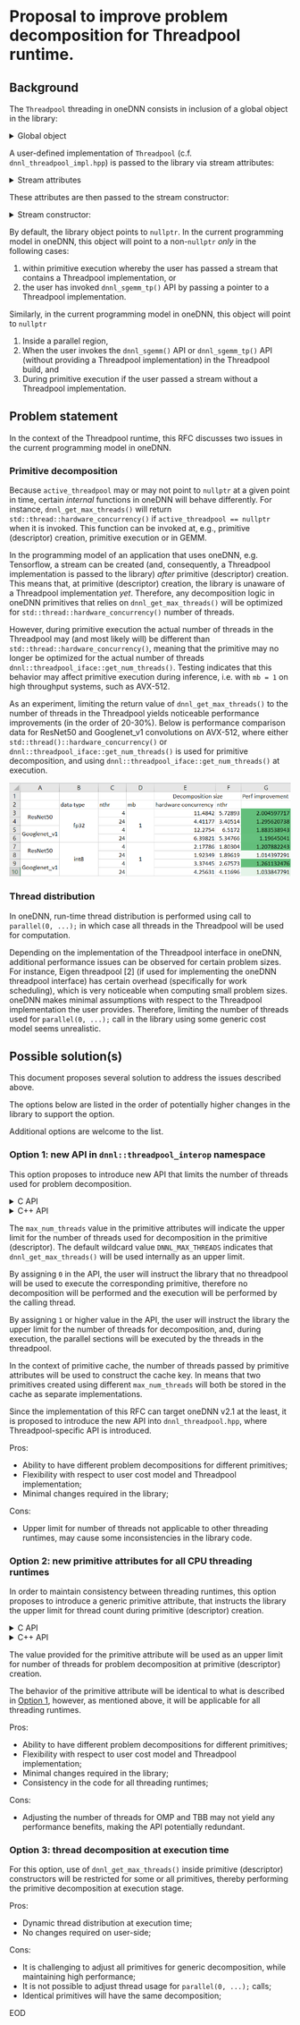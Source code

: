 # Proposal to improve problem decomposition for Threadpool runtime.

## Background

The `Threadpool` threading in oneDNN consists in inclusion of a global object in
the library:

<details>
<summary>Global object</summary>

~~~cpp
namespace dnnl {
namespace {
    static thread_local threadpool_iface *active_threadpool = nullptr;
} // namespace 
} // namespace dnnl
~~~

</details>


A user-defined implementation of `Threadpool` (c.f. `dnnl_threadpool_impl.hpp`)
is passed to the library via stream attributes:

<details>
<summary>Stream attributes</summary>

~~~cpp
namespace dnnl {
struct stream_attr {
    void set_threadpool(threadpool_iface *threadpool);
};
} // namespace dnnl
~~~

</details>

These attributes are then passed to the stream constructor:

<details>
<summary>Stream constructor:</summary>

~~~cpp
namespace dnnl {
struct stream {
    ...

    stream(const engine &aengine, flags aflags, const stream_attr &attr);

    ...
};
} // namespace dnnl
~~~

</details>

By default, the library object points to `nullptr`. In the current programming
model in oneDNN, this object will point to a non-`nullptr` *only* in the
following cases:
1. within primitive execution whereby the user has passed a stream that contains
   a Threadpool implementation, or
2. the user has invoked `dnnl_sgemm_tp()` API by passing a pointer to a
   Threadpool implementation.


Similarly, in the current programming model in oneDNN, this object will point to
`nullptr`
1. Inside a parallel region,
2. When the user invokes the `dnnl_sgemm()` API or `dnnl_sgemm_tp()` API
   (without providing a Threadpool implementation) in the Threadpool build, and
3. During primitive execution if the user passed a stream without a Threadpool
   implementation.


## Problem statement

In the context of the Threadpool runtime, this RFC discusses two issues in the
current programming model in oneDNN.

### Primitive decomposition

Because `active_threadpool` may or may not point to `nullptr` at a given point
in time, certain *internal* functions in oneDNN will behave differently. For
instance, `dnnl_get_max_threads()` will return
`std::thread::hardware_concurrency()` if `active_threadpool == nullptr` when it
is invoked. This function can be invoked at, e.g., primitive (descriptor)
creation, primitive execution or in GEMM.

In the programming model of an application that uses oneDNN, e.g. Tensorflow, a
stream can be created (and, consequently, a Threadpool implementation is passed
to the library) *after* primitive (descriptor) creation. This means that, at
primitive (descriptor) creation, the library is unaware of a Threadpool
implementation *yet*. Therefore, any decomposition logic in oneDNN primitives
that relies on `dnnl_get_max_threads()` will be optimized for
`std::thread::hardware_concurrency()` number of threads.

However, during primitive execution the actual number of threads in the
Threadpool may (and most likely will) be different than
`std::thread::hardware_concurrency()`, meaning that the primitive may no longer
be optimized for the actual number of threads
`dnnl::threadpool_iface::get_num_threads()`. Testing indicates that this
behavior may affect primitive execution during inference, i.e. with `mb = 1` on
high throughput systems, such as AVX-512.

As an experiment, limiting the return value of `dnnl_get_max_threads()` to the
number of threads in the Threadpool yields noticeable performance improvements
(in the order of 20-30%). Below is performance comparison data for ResNet50 and
Googlenet_v1 convolutions on AVX-512, where either
`std::thread()::hardware_concurrency()` or
`dnnl::threadpool_iface::get_num_threads()` is used for primitive decomposition,
and using `dnnl::threadpool_iface::get_num_threads()` at execution.

![](decomposition_perf.png)

### Thread distribution

In oneDNN, run-time thread distribution is performed using call to `parallel(0,
...);` in which case all threads in the Threadpool will be used for computation.

Depending on the implementation of the Threadpool interface in oneDNN,
additional performance issues can be observed for certain problem sizes. For
instance, Eigen threadpool [2] (if used for implementing the oneDNN threadpool
interface) has certain overhead (specifically for work scheduling), which is
very noticeable when computing small problem sizes. oneDNN makes minimal
assumptions with respect to the Threadpool implementation the user provides.
Therefore, limiting the number of threads used for `parallel(0, ...);` call in
the library using some generic cost model seems unrealistic.

## Possible solution(s)

This document proposes several solution to address the issues described above.

The options below are listed in the order of potentially higher changes in the
library to support the option.

Additional options are welcome to the list.

### Option 1: new API in `dnnl::threadpool_interop` namespace

This option proposes to introduce new API that limits the number of threads used
for problem decomposition.

<details>
<summary>C API</summary>

~~~cpp
dnnl_status_t DNNL_API dnnl_threadpool_interop_primitive_attr_create(dnnl_primitive_attr_t *attr, uint32_t max_num_threads);
~~~

</details>

<details>
<summary>C++ API</summary>

~~~cpp
namespace dnnl {
namespace threadpool_interop {

inline dnnl::primitive_attr make_primitive_attr(uint32_t max_num_threads = DNNL_MAX_THREADS) {
    dnnl_primitive_attr_t c_attr;
    dnnl::error::wrap_c_api(dnnl_threadpool_interop_primitive_attr_create(&c_attr, max_num_threads));
}

} // namespace threadpool_interop
} // namespace dnnl
~~~

</details>

The `max_num_threads` value in the primitive attributes will indicate the upper
limit for the number of threads used for decomposition in the primitive
(descriptor). The default wildcard value `DNNL_MAX_THREADS` indicates that
`dnnl_get_max_threads()` will be used internally as an upper limit.

By assigning `0` in the API, the user will instruct the library that no
threadpool will be used to execute the corresponding primitive, therefore no
decomposition will be performed and the execution will be performed by the
calling thread.

By assigning `1` or higher value in the API, the user will instruct the library
the upper limit for the number of threads for decomposition, and, during
execution, the parallel sections will be executed by the threads in the
threadpool.

In the context of primitive cache, the number of threads passed by primitive
attributes will be used to construct the cache key. In means that two primitives
created using different `max_num_threads` will both be stored in the cache as
separate implementations.

Since the implementation of this RFC can target oneDNN v2.1 at the least, it is
proposed to introduce the new API into `dnnl_threadpool.hpp`, where
Threadpool-specific API is introduced.

Pros:
- Ability to have different problem decompositions for different primitives;
- Flexibility with respect to user cost model and Threadpool implementation;
- Minimal changes required in the library;

Cons:
- Upper limit for number of threads not applicable to other threading runtimes,
  may cause some inconsistencies in the library code.

### Option 2: new primitive attributes for all CPU threading runtimes

In order to maintain consistency between threading runtimes, this option
proposes to introduce a generic primitive attribute, that instructs the library
the upper limit for thread count during primitive (descriptor) creation.

<details>
<summary>C API</summary>

~~~cpp
dnnl_primitive_attr_get_max_num_threads(const_dnnl_primitive_attr_t attr, uint32_t *max_num_threads);

dnnl_primitive_attr_set_max_num_threads(dnnl_primitive_attr_t attr, uint32_t max_num_threads);
~~~

</details>

<details>
<summary>C++ API</summary>

~~~cpp
struct primitive_attr : public handle<dnnl_primitive_attr_t> {
    ...

    uint32_t get_max_num_threads() const {}

    void set_max_num_threads(uint32_t nthr) {}

    ...
};
~~~

</details>

The value provided for the primitive attribute will be used as an upper limit
for number of threads for problem decomposition at primitive (descriptor)
creation.

The behavior of the primitive attribute will be identical to what is described
in [Option 1](#option-1-new-api-in-dnnl::threadpool_interop-namespace), however,
as mentioned above, it will be applicable for all threading runtimes.

Pros:
- Ability to have different problem decompositions for different primitives;
- Flexibility with respect to user cost model and Threadpool implementation;
- Minimal changes required in the library;
- Consistency in the code for all threading runtimes;

Cons:
- Adjusting the number of threads for OMP and TBB may not yield any performance
  benefits, making the API potentially redundant.

### Option 3: thread decomposition at execution time

For this option, use of `dnnl_get_max_threads()` inside primitive (descriptor)
constructors will be restricted for some or all primitives, thereby performing
the primitive decomposition at execution stage.

Pros:
- Dynamic thread distribution at execution time;
- No changes required on user-side;

Cons:
- It is challenging to adjust all primitives for generic decomposition, while
  maintaining high performance;
- It is not possible to adjust thread usage for `parallel(0, ...);` calls;
- Identical primitives will have the same decomposition;


EOD
